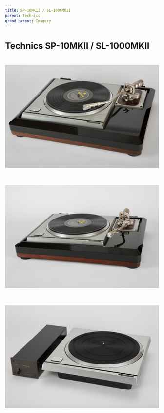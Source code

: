```yaml
---
title: SP-10MKII / SL-1000MKII
parent: Technics
grand_parent: Imagery
---
```


# Technics SP-10MKII / SL-1000MKII


<br/>
<div align="center" style="padding: 10px 0;">
    <img src="/assets/images/Technics/Technics SL-1000MKII 1.JPG" alt="Technics SL-1000MKII.">
</div>
<br/>

<br/>
<div align="center" style="padding: 10px 0;">
    <img src="/assets/images/Technics/Technics SL-1000MKII 2.JPG" alt="Technics SL-1000MKII.">
</div>
<br/>

<br/>
<div align="center" style="padding: 10px 0;">
    <img src="/assets/images/Technics/Technics SP-10MKII 1.JPG" alt="Technics SP-10MKII.">
</div>
<br/>
